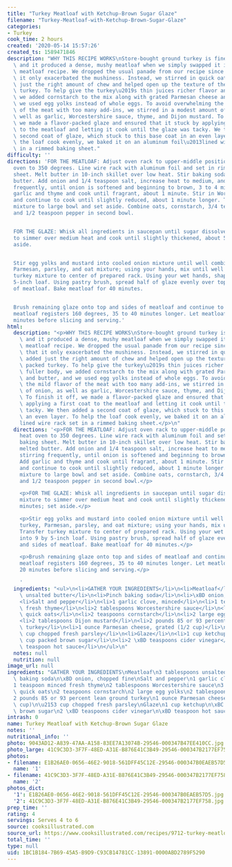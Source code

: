 ```yaml
---
title: "Turkey Meatloaf with Ketchup-Brown Sugar Glaze"
filename: "Turkey-Meatloaf-with-Ketchup-Brown-Sugar-Glaze"
categories:
- Turkey
cook_time: 2 hours
created: '2020-05-14 15:57:26'
created_ts: 1589471846
description: "WHY THIS RECIPE WORKS\nStore-bought ground turkey is fine and pasty,\
  \ and it produced a dense, mushy meatloaf when we simply swapped it into a traditional\
  \ meatloaf recipe. We dropped the usual panade from our recipe since we found that\
  \ it only exacerbated the mushiness. Instead, we stirred in quick oats, which added\
  \ just the right amount of chew and helped open up the texture of the densely packed\
  \ turkey. To help give the turkey\u2019s thin juices richer flavor and fuller body,\
  \ we added cornstarch to the mix along with grated Parmesan cheese and butter, and\
  \ we used egg yolks instead of whole eggs. To avoid overwhelming the mild flavor\
  \ of the meat with too many add-ins, we stirred in a modest amount of onion, as\
  \ well as garlic, Worcestershire sauce, thyme, and Dijon mustard. To finish it off,\
  \ we made a flavor-packed glaze and ensured that it stuck by applying a first coat\
  \ to the meatloaf and letting it cook until the glaze was tacky. We then added a\
  \ second coat of glaze, which stuck to this base coat in an even layer. To help\
  \ the loaf cook evenly, we baked it on an aluminum foil\u2013lined wire rack set\
  \ in a rimmed baking sheet."
difficulty: ''
directions: 'FOR THE MEATLOAF: Adjust oven rack to upper-middle position and heat
  oven to 350 degrees. Line wire rack with aluminum foil and set in rimmed baking
  sheet. Melt butter in 10-inch skillet over low heat. Stir baking soda into melted
  butter. Add onion and 1/4 teaspoon salt, increase heat to medium, and cook, stirring
  frequently, until onion is softened and beginning to brown, 3 to 4 minutes. Add
  garlic and thyme and cook until fragrant, about 1 minute. Stir in Worcestershire
  and continue to cook until slightly reduced, about 1 minute longer. Transfer onion
  mixture to large bowl and set aside. Combine oats, cornstarch, 3/4 teaspoon salt,
  and 1/2 teaspoon pepper in second bowl.


  FOR THE GLAZE: Whisk all ingredients in saucepan until sugar dissolves. Bring mixture
  to simmer over medium heat and cook until slightly thickened, about 5 minutes; set
  aside.


  Stir egg yolks and mustard into cooled onion mixture until well combined. Add turkey,
  Parmesan, parsley, and oat mixture; using your hands, mix until well combined. Transfer
  turkey mixture to center of prepared rack. Using your wet hands, shape into 9 by
  5-inch loaf. Using pastry brush, spread half of glaze evenly over top and sides
  of meatloaf. Bake meatloaf for 40 minutes.


  Brush remaining glaze onto top and sides of meatloaf and continue to bake until
  meatloaf registers 160 degrees, 35 to 40 minutes longer. Let meatloaf cool for 20
  minutes before slicing and serving.'
html:
  description: "<p>WHY THIS RECIPE WORKS\nStore-bought ground turkey is fine and pasty,\
    \ and it produced a dense, mushy meatloaf when we simply swapped it into a traditional\
    \ meatloaf recipe. We dropped the usual panade from our recipe since we found\
    \ that it only exacerbated the mushiness. Instead, we stirred in quick oats, which\
    \ added just the right amount of chew and helped open up the texture of the densely\
    \ packed turkey. To help give the turkey\u2019s thin juices richer flavor and\
    \ fuller body, we added cornstarch to the mix along with grated Parmesan cheese\
    \ and butter, and we used egg yolks instead of whole eggs. To avoid overwhelming\
    \ the mild flavor of the meat with too many add-ins, we stirred in a modest amount\
    \ of onion, as well as garlic, Worcestershire sauce, thyme, and Dijon mustard.\
    \ To finish it off, we made a flavor-packed glaze and ensured that it stuck by\
    \ applying a first coat to the meatloaf and letting it cook until the glaze was\
    \ tacky. We then added a second coat of glaze, which stuck to this base coat in\
    \ an even layer. To help the loaf cook evenly, we baked it on an aluminum foil\u2013\
    lined wire rack set in a rimmed baking sheet.</p>\n"
  directions: '<p>FOR THE MEATLOAF: Adjust oven rack to upper-middle position and
    heat oven to 350 degrees. Line wire rack with aluminum foil and set in rimmed
    baking sheet. Melt butter in 10-inch skillet over low heat. Stir baking soda into
    melted butter. Add onion and 1/4 teaspoon salt, increase heat to medium, and cook,
    stirring frequently, until onion is softened and beginning to brown, 3 to 4 minutes.
    Add garlic and thyme and cook until fragrant, about 1 minute. Stir in Worcestershire
    and continue to cook until slightly reduced, about 1 minute longer. Transfer onion
    mixture to large bowl and set aside. Combine oats, cornstarch, 3/4 teaspoon salt,
    and 1/2 teaspoon pepper in second bowl.</p>

    <p>FOR THE GLAZE: Whisk all ingredients in saucepan until sugar dissolves. Bring
    mixture to simmer over medium heat and cook until slightly thickened, about 5
    minutes; set aside.</p>

    <p>Stir egg yolks and mustard into cooled onion mixture until well combined. Add
    turkey, Parmesan, parsley, and oat mixture; using your hands, mix until well combined.
    Transfer turkey mixture to center of prepared rack. Using your wet hands, shape
    into 9 by 5-inch loaf. Using pastry brush, spread half of glaze evenly over top
    and sides of meatloaf. Bake meatloaf for 40 minutes.</p>

    <p>Brush remaining glaze onto top and sides of meatloaf and continue to bake until
    meatloaf registers 160 degrees, 35 to 40 minutes longer. Let meatloaf cool for
    20 minutes before slicing and serving.</p>

    '
  ingredients: "<ul>\n<li>GATHER YOUR INGREDIENTS</li>\n<li>Meatloaf</li>\n<li>3 tablespoons\
    \ unsalted butter</li>\n<li>Pinch baking soda</li>\n<li>\xBD onion, chopped fine</li>\n\
    <li>Salt and pepper</li>\n<li>1 garlic clove, minced</li>\n<li>1 teaspoon minced\
    \ fresh thyme</li>\n<li>2 tablespoons Worcestershire sauce</li>\n<li>3 tablespoons\
    \ quick oats</li>\n<li>2 teaspoons cornstarch</li>\n<li>2 large egg yolks</li>\n\
    <li>2 tablespoons Dijon mustard</li>\n<li>2 pounds 85 or 93 percent lean ground\
    \ turkey</li>\n<li>1 ounce Parmesan cheese, grated (1/2 cup)</li>\n<li>\u2153\
    \ cup chopped fresh parsley</li>\n<li>Glaze</li>\n<li>1 cup ketchup</li>\n<li>\xBC\
    \ cup packed brown sugar</li>\n<li>2 \xBD teaspoons cider vinegar</li>\n<li>\xBD\
    \ teaspoon hot sauce</li>\n</ul>\n"
  notes: null
  nutrition: null
image_url: null
ingredients: "GATHER YOUR INGREDIENTS\nMeatloaf\n3 tablespoons unsalted butter\nPinch\
  \ baking soda\n\xBD onion, chopped fine\nSalt and pepper\n1 garlic clove, minced\n\
  1 teaspoon minced fresh thyme\n2 tablespoons Worcestershire sauce\n3 tablespoons\
  \ quick oats\n2 teaspoons cornstarch\n2 large egg yolks\n2 tablespoons Dijon mustard\n\
  2 pounds 85 or 93 percent lean ground turkey\n1 ounce Parmesan cheese, grated (1/2\
  \ cup)\n\u2153 cup chopped fresh parsley\nGlaze\n1 cup ketchup\n\xBC cup packed\
  \ brown sugar\n2 \xBD teaspoons cider vinegar\n\xBD teaspoon hot sauce"
intrash: 0
name: Turkey Meatloaf with Ketchup-Brown Sugar Glaze
notes: ''
nutritional_info: ''
photo: 9043AD12-A839-47AA-A158-83EE7A13074B-29546-000347B47EE410CC.jpg
photo_large: 41C9C3D3-3F7F-48ED-A31E-B876E41C3B49-29546-000347B2177EF758.jpg
photos:
- filename: E1B26AE0-0656-46E2-9018-561DFF45C12E-29546-000347B0EAEB57D5.jpg
  name: '1'
- filename: 41C9C3D3-3F7F-48ED-A31E-B876E41C3B49-29546-000347B2177EF758.jpg
  name: '2'
photos_dict:
  '1': E1B26AE0-0656-46E2-9018-561DFF45C12E-29546-000347B0EAEB57D5.jpg
  '2': 41C9C3D3-3F7F-48ED-A31E-B876E41C3B49-29546-000347B2177EF758.jpg
prep_time: ''
rating: 4
servings: Serves 4 to 6
source: cooksillustrated.com
source_url: https://www.cooksillustrated.com/recipes/9712-turkey-meatloaf-with-ketchup-brown-sugar-glaze
total_time: ''
type: null
uid: 1BC1B184-7B69-45A5-B9D9-C93CB14781CC-13891-0000ABD2789F5290
---
```

